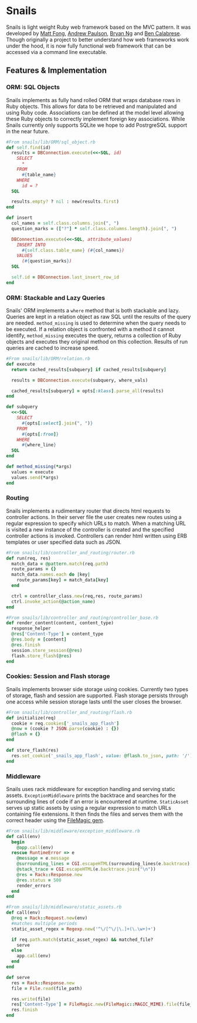 # Snails

Snails is light weight Ruby web framework based on the MVC pattern. It was developed by [Matt Fong](https://github.com/matthewjf), [Andrew Paulson](https://github.com/a-paulson), [Bryan Ng](https://github.com/bryanng412) and [Ben Calabrese](https://github.com/bencalabrese). Though originally a project to better understand how web frameworks work under the hood, it is now fully functional web framework that can be accessed via a command line executable.

## Features & Implementation

### ORM: SQL Objects

Snails implements as fully hand rolled ORM that wraps database rows in Ruby objects. This allows for data to be retrieved and manipulated and using Ruby code. Associations can  be defined at the model level allowing these Ruby objects to correctly implement foreign key associations. While Snails currently only supports SQLite we hope to add PostrgreSQL support in the near future.

```Ruby
#From snails/lib/ORM/sql_object.rb
def self.find(id)
  results = DBConnection.execute(<<-SQL, id)
    SELECT
      *
    FROM
      #{table_name}
    WHERE
      id = ?
  SQL

  results.empty? ? nil : new(results.first)
end

def insert
  col_names = self.class.columns.join(", ")
  question_marks = (["?"] * self.class.columns.length).join(", ")

  DBConnection.execute(<<-SQL, attribute_values)
    INSERT INTO
      #{self.class.table_name} (#{col_names})
    VALUES
      (#{question_marks})
  SQL

  self.id = DBConnection.last_insert_row_id
end
```

### ORM: Stackable and Lazy Queries

Snails' ORM implements a `where` method that is both stackable and lazy. Queries are kept in a relation object as raw SQL until the results of the query are needed. `method_missing` is used to determine when the query needs to be executed. If a relation object is confronted with a method it cannot identify, `method_missing` executes the query, returns a collection of Ruby objects and executes they original method on this collection. Results of run queries are cached to increase speed.

```Ruby
#From snails/lib/ORM/relation.rb
def execute
  return cached_results[subquery] if cached_results[subquery]

  results = DBConnection.execute(subquery, where_vals)

  cached_results[subquery] = opts[:klass].parse_all(results)
end

def subquery
  <<-SQL
    SELECT
      #{opts[:select].join(", ")}
    FROM
      #{opts[:from]}
    WHERE
      #{where_line}
  SQL
end

def method_missing(*args)
  values = execute
  values.send(*args)
end
```

### Routing

Snails implements a rudimentary router that directs html requests to controller actions. In their server file the user creates new routes using a regular expression to specify which URLs to match. When a matching URL is visited a new instance of the controller is created and the specified controller actions is invoked. Controllers can render html written using ERB templates or user specified data such as JSON.

```Ruby
#From snails/lib/controller_and_routing/router.rb
def run(req, res)
  match_data = @pattern.match(req.path)
  route_params = {}
  match_data.names.each do |key|
    route_params[key] = match_data[key]
  end

  ctrl = controller_class.new(req,res, route_params)
  ctrl.invoke_action(@action_name)
end

#From snails/lib/controller_and_routing/controller_base.rb
def render_content(content, content_type)
  response_helper
  @res['Content-Type'] = content_type
  @res.body = [content]
  @res.finish
  session.store_session(@res)
  flash.store_flash(@res)
end
```

### Cookies: Session and Flash storage

Snails implements browser side storage using cookies. Currently two types of storage, flash and session are supported. Flash storage persists through one access while session storage lasts until the user closes the browser.

```Ruby
#From snails/lib/controller_and_routing/flash.rb
def initialize(req)
  cookie = req.cookies['_snails_app_flash']
  @now = (cookie ? JSON.parse(cookie) : {})
  @flash = {}
end

def store_flash(res)
  res.set_cookie('_snails_app_flash', value: @flash.to_json, path: '/')
end
```

### Middleware

Snails uses rack middleware for exception handling and serving static assets. `ExceptionMiddleware` prints the backtrace and searches for the surrounding lines of code if an error is encountered at runtime. `StaticAsset` serves up static assets by using a regular expression to match URLs containing file extensions. It then finds the files and serves them with the correct header using the [FileMagic gem](https://github.com/blackwinter/ruby-filemagic).

```Ruby
#From snails/lib/middleware/exception_middleware.rb
def call(env)
  begin
    @app.call(env)
  rescue RuntimeError => e
    @message = e.message
    @surrounding_lines = CGI.escapeHTML(surrounding_lines(e.backtrace).join(''))
    @stack_trace = CGI.escapeHTML(e.backtrace.join("\n"))
    @res = Rack::Response.new
    @res.status = 500
    render_errors
  end
end

#From snails/lib/middleware/static_assets.rb
def call(env)
  @req = Rack::Request.new(env)
  #matches multiple periods
  static_asset_regex = Regexp.new('^\/[^\/|\.]+(\.\w+)+')

  if req.path.match(static_asset_regex) && matched_file?
    serve
  else
    app.call(env)
  end
end

def serve
  res = Rack::Response.new
  file = File.read(file_path)

  res.write(file)
  res['Content-Type'] = FileMagic.new(FileMagic::MAGIC_MIME).file(file_path)
  res.finish
end
```
